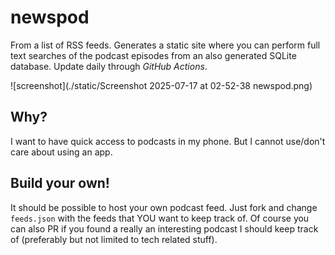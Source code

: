 # newspod

From a list of RSS feeds. Generates a static site where you can perform full text searches of the podcast episodes from an also generated SQLite database. Update daily through *GitHub Actions*.

![screenshot](./static/Screenshot 2025-07-17 at 02-52-38 newspod.png)

## Why?

I want to have quick access to podcasts in my phone. But I cannot use/don't care about using an app.

## Build your own!

It should be possible to host your own podcast feed. Just fork and change `feeds.json` with the feeds that YOU want to keep track of. Of course you can also PR if you found a really an interesting podcast I should keep track of (preferably but not limited to tech related stuff).

